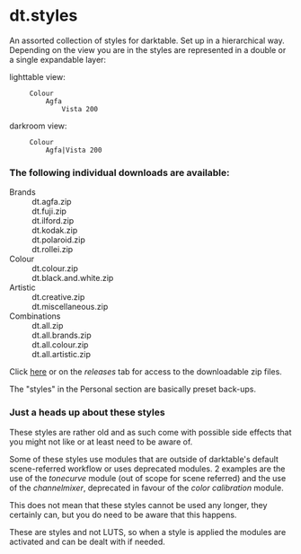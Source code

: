 # dt.styles

An assorted collection of styles for darktable. Set up in a hierarchical way. Depending on the view you are in the styles are represented in a double or a single expandable layer:

lighttable view:
```
     Colour
         Agfa
             Vista 200
```

darkroom view:
```
     Colour
         Agfa|Vista 200
```

### The following individual downloads are available:

<dl>
  <dt>Brands</dt>
  <dd>dt.agfa.zip</dd>
  <dd>dt.fuji.zip</dd>
  <dd>dt.ilford.zip</dd>
  <dd>dt.kodak.zip</dd>
  <dd>dt.polaroid.zip</dd>
  <dd>dt.rollei.zip</dd>

  <dt>Colour</dt>
  <dd>dt.colour.zip</dd>
  <dd>dt.black.and.white.zip</dd>

  <dt>Artistic</dt>
  <dd>dt.creative.zip</dd>
  <dd>dt.miscellaneous.zip</dd>

  <dt>Combinations</dt>
  <dd>dt.all.zip</dd>
  <dd>dt.all.brands.zip</dd>
  <dd>dt.all.colour.zip</dd>
  <dd>dt.all.artistic.zip</dd>
</dl>

Click [here](https://github.com/jade-nl/dt.styles/releases) or on the *releases* tab for access to the downloadable zip files.

The "styles" in the Personal section are basically preset back-ups. 

### Just a heads up about these styles

These styles are rather old and as such come with possible side effects that you might not like or at least need to be aware of.

Some of these styles use modules that are outside of darktable's default scene-referred workflow or uses deprecated modules. 2 examples are the use of the *tonecurve* module (out of scope for scene referred) and the use of the *channelmixer*, deprecated in favour of the *color calibration* module.

This does not mean that these styles cannot be used any longer, they certainly can, but you do need to be aware that this happens.

These are styles and not LUTS, so when a style is applied the modules are activated and can be dealt with if needed.
